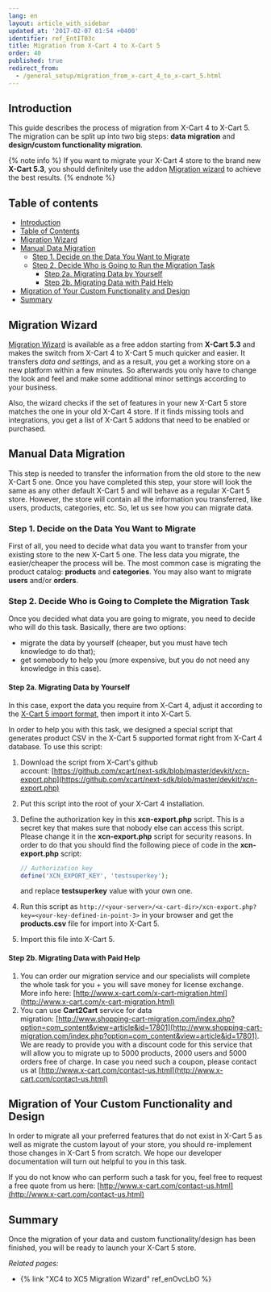 ```yaml
---
lang: en
layout: article_with_sidebar
updated_at: '2017-02-07 01:54 +0400'
identifier: ref_EntIT03c
title: Migration from X-Cart 4 to X-Cart 5
order: 40
published: true
redirect_from:
  - /general_setup/migration_from_x-cart_4_to_x-cart_5.html
---
```

## Introduction

This guide describes the process of migration from X-Cart 4 to X-Cart 5\. The migration can be split up into two big steps: **data migration** and **design/custom functionality migration**.

{% note info %}
If you want to migrate your X-Cart 4 store to the brand new **X-Cart 5.3**, you should definitely use the addon [Migration wizard](#migration-wizard) to achieve the best results.
{% endnote %}

## Table of contents

*   [Introduction](#introduction)
*   [Table of Contents](#table-of-contents)
*   [Migration Wizard](#migration-wizard)
*   [Manual Data Migration](#manual-data-migration)
    *   [Step 1\. Decide on the Data You Want to Migrate](#step-1-decide-on-the-data-you-want-to-migrate)
    *   [Step 2\. Decide Who is Going to Run the Migration Task](#step-2-decide-who-is-going-to-run-the-migration-task)
        *   [Step 2a. Migrating Data by Yourself](#step-2a-migrating-data-by-yourself)
        *   [Step 2b. Migrating Data with Paid Help](#step-2b-migrating-data-with-paid-help)
*   [Migration of Your Custom Functionality and Design](#migration-of-your-custom-functionality-and-design)
*   [Summary](#summary)

## Migration Wizard

[Migration Wizard](http://market.x-cart.com/addons/migration-wizard.html) is available as a free addon starting from **X-Cart 5.3** and makes the switch from X-Cart 4 to X-Cart 5 much quicker and easier. It transfers _data and settings_, and as a result, you get a working store on a new platform within a few minutes. So afterwards you only have to change the look and feel and make some additional minor settings according to your business.

Also, the wizard checks if the set of features in your new X-Cart 5 store matches the one in your old X-Cart 4 store. If it finds missing tools and integrations, you get a list of X-Cart 5 addons that need to be enabled or purchased.

## Manual Data Migration

This step is needed to transfer the information from the old store to the new X-Cart 5 one. Once you have completed this step, your store will look the same as any other default X-Cart 5 and will behave as a regular X-Cart 5 store. However, the store will contain all the information you transferred, like users, products, categories, etc. So, let us see how you can migrate data.

### Step 1\. Decide on the Data You Want to Migrate

First of all, you need to decide what data you want to transfer from your existing store to the new X-Cart 5 one. The less data you migrate, the easier/cheaper the process will be. The most common case is migrating the product catalog: **products** and **categories**. You may also want to migrate **users** and/or **orders**.

### Step 2\. Decide Who is Going to Complete the Migration Task

Once you decided what data you are going to migrate, you need to decide who will do this task. Basically, there are two options:

*   migrate the data by yourself (cheaper, but you must have tech knowledge to do that);
*   get somebody to help you (more expensive, but you do not need any knowledge in this case).

#### Step 2a. Migrating Data by Yourself

In this case, export the data you require from X-Cart 4, adjust it according to the [X-Cart 5 import format](http://kb.x-cart.com/en/import-export/csv_format_by_x-cart_data_type/), then import it into X-Cart 5.

In order to help you with this task, we designed a special script that generates product CSV in the X-Cart 5 supported format right from X-Cart 4 database. To use this script:

1.  Download the script from X-Cart's github account: [https://github.com/xcart/next-sdk/blob/master/devkit/xcn-export.php](https://github.com/xcart/next-sdk/blob/master/devkit/xcn-export.php)
2.  Put this script into the root of your X-Cart 4 installation.
3.  Define the authorization key in this **xcn-export.php** script. This is a secret key that makes sure that nobody else can access this script. Please change it in the **xcn-export.php** script for security reasons. In order to do that you should find the following piece of code in the **xcn-export.php** script:

    ```php
    // Authorization key
    define('XCN_EXPORT_KEY', 'testsuperkey');
    ```

    and replace **testsuperkey** value with your own one.

4.  Run this script as `http://<your-server>/<x-cart-dir>/xcn-export.php?key=<your-key-defined-in-point-3>` in your browser and get the **products.csv** file for import into X-Cart 5.

5.  Import this file into X-Cart 5.

#### Step 2b. Migrating Data with Paid Help

1.  You can order our migration service and our specialists will complete the whole task for you + you will save money for license exchange. More info here: [http://www.x-cart.com/x-cart-migration.html](http://www.x-cart.com/x-cart-migration.html)
2.  You can use **Cart2Cart** service for data migration: [http://www.shopping-cart-migration.com/index.php?option=com_content&view=article&id=17801](http://www.shopping-cart-migration.com/index.php?option=com_content&view=article&id=17801). We are ready to provide you with a discount code for this service that will allow you to migrate up to 5000 products, 2000 users and 5000 orders free of charge. In case you need such a coupon, please contact us at [http://www.x-cart.com/contact-us.html](http://www.x-cart.com/contact-us.html)

## Migration of Your Custom Functionality and Design

In order to migrate all your preferred features that do not exist in X-Cart 5 as well as migrate the custom layout of your store, you should re-implement those changes in X-Cart 5 from scratch. We hope our developer documentation will turn out helpful to you in this task.

If you do not know who can perform such a task for you, feel free to request a free quote from us here: [http://www.x-cart.com/contact-us.html](http://www.x-cart.com/contact-us.html)

## Summary

Once the migration of your data and custom functionality/design has been finished, you will be ready to launch your X-Cart 5 store.


_Related pages:_

*   {% link "XC4 to XC5 Migration Wizard" ref_enOvcLbO %}
